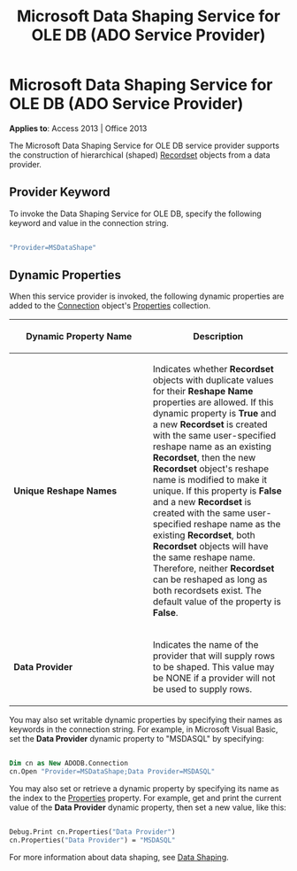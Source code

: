 ﻿---
title: Microsoft Data Shaping Service for OLE DB (ADO Service Provider)
TOCTitle: Microsoft Data Shaping Service for OLE DB (ADO Service Provider)
ms:assetid: 6e6e5f39-6f43-7c7b-5812-796096d1d31b
ms:mtpsurl: https://msdn.microsoft.com/library/JJ249436(v=office.15)
ms:contentKeyID: 48545511
ms.date: 09/18/2015
mtps_version: v=office.15
---

# Microsoft Data Shaping Service for OLE DB (ADO Service Provider)


**Applies to**: Access 2013 | Office 2013

The Microsoft Data Shaping Service for OLE DB service provider supports the construction of hierarchical (shaped) [Recordset](recordset-object-ado.md) objects from a data provider.

## Provider Keyword

To invoke the Data Shaping Service for OLE DB, specify the following keyword and value in the connection string.

```vb 
 
"Provider=MSDataShape" 
```

## Dynamic Properties

When this service provider is invoked, the following dynamic properties are added to the [Connection](connection-object-ado.md) object's [Properties](properties-collection-ado.md) collection.

<table>
<colgroup>
<col style="width: 50%" />
<col style="width: 50%" />
</colgroup>
<thead>
<tr class="header">
<th><p>Dynamic Property Name</p></th>
<th><p>Description</p></th>
</tr>
</thead>
<tbody>
<tr class="odd">
<td><p><strong>Unique Reshape Names</strong></p></td>
<td><p>Indicates whether <strong>Recordset</strong> objects with duplicate values for their <strong>Reshape Name</strong> properties are allowed. If this dynamic property is <strong>True</strong> and a new <strong>Recordset</strong> is created with the same user-specified reshape name as an existing <strong>Recordset</strong>, then the new <strong>Recordset</strong> object's reshape name is modified to make it unique. If this property is <strong>False</strong> and a new <strong>Recordset</strong> is created with the same user-specified reshape name as the existing <strong>Recordset</strong>, both <strong>Recordset</strong> objects will have the same reshape name. Therefore, neither <strong>Recordset</strong> can be reshaped as long as both recordsets exist. The default value of the property is <strong>False</strong>.</p></td>
</tr>
<tr class="even">
<td><p><strong>Data Provider</strong></p></td>
<td><p>Indicates the name of the provider that will supply rows to be shaped. This value may be NONE if a provider will not be used to supply rows.</p></td>
</tr>
</tbody>
</table>


You may also set writable dynamic properties by specifying their names as keywords in the connection string. For example, in Microsoft Visual Basic, set the **Data Provider** dynamic property to "MSDASQL" by specifying:

```vb 
 
Dim cn as New ADODB.Connection 
cn.Open "Provider=MSDataShape;Data Provider=MSDASQL" 
```

You may also set or retrieve a dynamic property by specifying its name as the index to the [Properties](properties-collection-ado.md) property. For example, get and print the current value of the **Data Provider** dynamic property, then set a new value, like this:

```vb 
 
Debug.Print cn.Properties("Data Provider") 
cn.Properties("Data Provider") = "MSDASQL" 
```

For more information about data shaping, see [Data Shaping](data-shaping.md).

